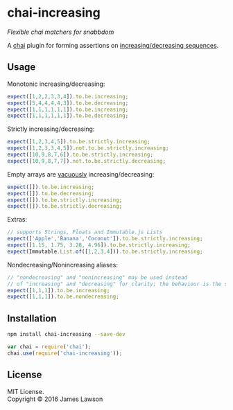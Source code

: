 # chai-increasing

*Flexible chai matchers for snabbdom*

A [chai](http://chaijs.com/) plugin for forming assertions on [increasing/decreasing sequences](https://en.wikipedia.org/wiki/Sequence#Increasing_and_decreasing).

## Usage

Monotonic increasing/decreasing:
```javascript
expect([1,2,2,3,3,4]).to.be.increasing;
expect([5,4,4,4,4,3]).to.be.decreasing;
expect([1,1,1,1,1,1]).to.be.increasing;
expect([1,1,1,1,1,1]).to.be.decreasing;
```

Strictly increasing/decreasing:
```javascript
expect([1,2,3,4,5]).to.be.strictly.increasing;
expect([1,2,3,3,4,5]).not.to.be.strictly.increasing;
expect([10,9,8,7,6]).to.be.strictly.increasing;
expect([10,9,8,7,7]).not.to.be.strictly.decreasing;
```

Empty arrays are [vacuously](https://en.wikipedia.org/wiki/Vacuous_truth) increasing/decreasing:
```javascript
expect([]).to.be.increasing;
expect([]).to.be.decreasing;
expect([]).to.be.strictly.increasing;
expect([]).to.be.strictly.decreasing;
```

Extras:
```javascript
// supports Strings, Floats and Immutable.js Lists
expect(['Apple','Banana','Coconut']).to.be.strictly.increasing;
expect([1.15, 1.75, 3.28, 4.96]).to.be.strictly.increasing;
expect(Immutable.List.of([1,2,3,4])).to.be.strictly.increasing;
```

Nondecreasing/Nonincreasing aliases:
```javascript
// "nondecreasing" and "nonincreasing" may be used instead 
// of "increasing" and "decreasing" for clarity; the behaviour is the same.
expect([1,1,1]).to.be.increasing;
expect([1,1,1]).to.be.nondecreasing;
```

## Installation

```bash
npm install chai-increasing --save-dev
```

```javascript
var chai = require('chai');
chai.use(require('chai-increasing'));
```

## License

MIT License.    
Copyright © 2016 James Lawson
